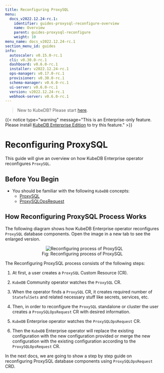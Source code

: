 ```yaml
---
title: Reconfiguring ProxySQL
menu:
  docs_v2022.12.24-rc.1:
    identifier: guides-proxysql-reconfigure-overview
    name: Overview
    parent: guides-proxysql-reconfigure
    weight: 10
menu_name: docs_v2022.12.24-rc.1
section_menu_id: guides
info:
  autoscaler: v0.15.0-rc.1
  cli: v0.30.0-rc.1
  dashboard: v0.6.0-rc.1
  installer: v2022.12.24-rc.1
  ops-manager: v0.17.0-rc.1
  provisioner: v0.30.0-rc.1
  schema-manager: v0.6.0-rc.1
  ui-server: v0.6.0-rc.1
  version: v2022.12.24-rc.1
  webhook-server: v0.6.0-rc.1
---
```


> New to KubeDB? Please start [here](/docs/v2022.12.24-rc.1/README).

{{< notice type="warning" message="This is an Enterprise-only feature. Please install [KubeDB Enterprise Edition](/docs/v2022.12.24-rc.1/setup/install/enterprise) to try this feature." >}}

# Reconfiguring ProxySQL

This guide will give an overview on how KubeDB Enterprise operator reconfigures `ProxySQL`.

## Before You Begin

- You should be familiar with the following `KubeDB` concepts:
  - [ProxySQL](/docs/v2022.12.24-rc.1/guides/proxysql/concepts/proxysql)
  - [ProxySQLOpsRequest](/docs/v2022.12.24-rc.1/guides/proxysql/concepts/opsrequest)

## How Reconfiguring ProxySQL Process Works

The following diagram shows how KubeDB Enterprise operator reconfigures `ProxySQL` database components. Open the image in a new tab to see the enlarged version.

<figure align="center">
  <img alt="Reconfiguring process of ProxySQL" src="/docs/v2022.12.24-rc.1/guides/proxysql/reconfigure/overview/images/reconfigure.png">
<figcaption align="center">Fig: Reconfiguring process of ProxySQL</figcaption>
</figure>

The Reconfiguring ProxySQL process consists of the following steps:

1. At first, a user creates a `ProxySQL` Custom Resource (CR).

2. `KubeDB` Community operator watches the `ProxySQL` CR.

3. When the operator finds a `ProxySQL` CR, it creates required number of `StatefulSets` and related necessary stuff like secrets, services, etc.

4. Then, in order to reconfigure the `ProxySQL` standalone or cluster the user creates a `ProxySQLOpsRequest` CR with desired information.

5. `KubeDB` Enterprise operator watches the `ProxySQLOpsRequest` CR.

6. Then the `KubeDB` Enterprise operator will replace the existing configuration with the new configuration provided or merge the new configuration with the existing configuration according to the `ProxySQLOpsRequest` CR.

In the next docs, we are going to show a step by step guide on reconfiguring ProxySQL database components using `ProxySQLOpsRequest` CRD.